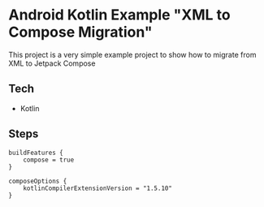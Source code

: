 # Android Kotlin Example "XML to Compose Migration"

This project is a very simple example project to show how to migrate from XML to Jetpack Compose

## Tech

- Kotlin

## Steps

```
buildFeatures {
    compose = true
}

composeOptions {
    kotlinCompilerExtensionVersion = "1.5.10"
}
```